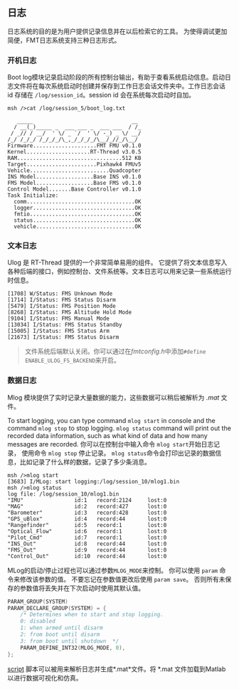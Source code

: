 
## 日志

日志系统的目的是为用户提供记录信息并在以后检索它的工具。 为使得调试更加简便，FMT日志系统支持三种日志形式。

### 开机日志

Boot log模块记录启动阶段的所有控制台输出，有助于查看系统启动信息。启动日志文件将在每次系统启动时创建并保存到工作日志会话文件夹中。工作日志会话 id 存储在 `/log/session_id`。session id 会在系统每次启动时自加。

```
msh />cat /log/session_5/boot_log.txt

   _____                               __ 
  / __(_)_____ _  ___ ___ _  ___ ___  / /_
 / _// / __/  ' \/ _ `/  ' \/ -_) _ \/ __/
/_/ /_/_/ /_/_/_/\_,_/_/_/_/\__/_//_/\__/ 
Firmware....................FMT FMU v0.1.0
Kernel....................RT-Thread v3.0.5
RAM.................................512 KB
Target......................Pixhawk4 FMUv5
Vehicle.........................Quadcopter
INS Model..................Base INS v0.1.0
FMS Model..................Base FMS v0.1.0
Control Model.......Base Controller v0.1.0
Task Initialize:
  comm..................................OK
  logger................................OK
  fmtio.................................OK
  status................................OK
  vehicle...............................OK
```

### 文本日志

Ulog 是 RT-Thread 提供的一个非常简单易用的组件。 它提供了将文本信息写入各种后端的接口，例如控制台、文件系统等。文本日志可以用来记录一些系统运行时信息。

```
[1708] W/Status: FMS Unknown Mode
[1714] I/Status: FMS Status Disarm
[5479] I/Status: FMS Position Mode
[8268] I/Status: FMS Altitude Hold Mode
[9104] I/Status: FMS Manual Mode
[13034] I/Status: FMS Status Standby
[15005] I/Status: FMS Status Arm
[21673] I/Status: FMS Status Disarm
```

> 文件系统后端默认关闭。你可以通过在*fmtconfig.h*中添加`#define ENABLE_ULOG_FS_BACKEND`来开启。

### 数据日志

Mlog 模块提供了实时记录大量数据的能力，这些数据可以稍后被解析为 *.mat* 文件。

To start logging, you can type command `mlog start` in console and the command `mlog stop` to stop logging. `mlog status` command will print out the recorded data information, such as what kind of data and how many messages are recorded.
你可以在控制台中输入命令 `mlog start`开始日志记录， 使用命令 `mlog stop` 停止记录。 `mlog status`命令会打印出记录的数据信息，比如记录了什么样的数据，记录了多少条消息。

```
msh />mlog start
[3683] I/MLog: start logging:/log/session_10/mlog1.bin
msh />mlog status
log file: /log/session_10/mlog1.bin
"IMU"                id:1   record:2124     lost:0
"MAG"                id:2   record:427      lost:0
"Barometer"          id:3   record:428      lost:0
"GPS_uBlox"          id:4   record:44       lost:0
"Rangefinder"        id:5   record:1        lost:0
"Optical_Flow"       id:6   record:1        lost:0
"Pilot_Cmd"          id:7   record:1        lost:0
"INS_Out"            id:8   record:44       lost:0
"FMS_Out"            id:9   record:44       lost:0
"Control_Out"        id:10  record:44       lost:0
```

MLog的启动/停止过程也可以通过参数`MLOG_MODE`来控制。 你可以使用 `param` 命令来修改该参数的值。 不要忘记在参数值更改后使用 `param save`。 否则所有未保存的参数值将丢失并在下次启动时使用其默认值。

```c
PARAM_GROUP(SYSTEM)
PARAM_DECLARE_GROUP(SYSTEM) = {
    /* Determines when to start and stop logging.
	0: disabled
	1: when armed until disarm
	2: from boot until disarm
	3: from boot until shutdown  */
    PARAM_DEFINE_INT32(MLOG_MODE, 0),
};
```

[script](https://github.com/Firmament-Autopilot/FMT-Model/blob/master/utils/log_parser/parse_mlog.m) 脚本可以被用来解析日志并生成*.mat*文件。将 *.mat 文件加载到Matlab以进行数据可视化和仿真。

